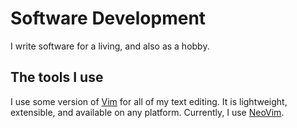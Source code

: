 # Software Development

I write software for a living, and also as a hobby.

## The tools I use

I use some version of [Vim](https://www.vim.org/) for all of my text editing.
It is lightweight, extensible, and available on any platform.
Currently, I use [NeoVim](https://neovim.io/).
